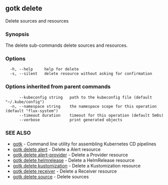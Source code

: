 ## gotk delete

Delete sources and resources

### Synopsis

The delete sub-commands delete sources and resources.

### Options

```
  -h, --help     help for delete
  -s, --silent   delete resource without asking for confirmation
```

### Options inherited from parent commands

```
      --kubeconfig string   path to the kubeconfig file (default "~/.kube/config")
  -n, --namespace string    the namespace scope for this operation (default "flux-system")
      --timeout duration    timeout for this operation (default 5m0s)
      --verbose             print generated objects
```

### SEE ALSO

* [gotk](gotk.md)	 - Command line utility for assembling Kubernetes CD pipelines
* [gotk delete alert](gotk_delete_alert.md)	 - Delete a Alert resource
* [gotk delete alert-provider](gotk_delete_alert-provider.md)	 - Delete a Provider resource
* [gotk delete helmrelease](gotk_delete_helmrelease.md)	 - Delete a HelmRelease resource
* [gotk delete kustomization](gotk_delete_kustomization.md)	 - Delete a Kustomization resource
* [gotk delete receiver](gotk_delete_receiver.md)	 - Delete a Receiver resource
* [gotk delete source](gotk_delete_source.md)	 - Delete sources

